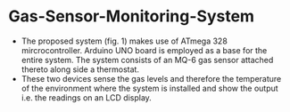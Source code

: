 # Gas-Sensor-Monitoring-System

* The proposed system (fig. 1) makes use of ATmega 328 mircrocontroller. Arduino UNO board is employed as a base for the entire system. The system consists of an MQ-6 gas sensor attached thereto along side a thermostat. 
* These two devices sense the gas levels and therefore the temperature of the environment where the system is installed and show the output i.e. the readings on an LCD display.
